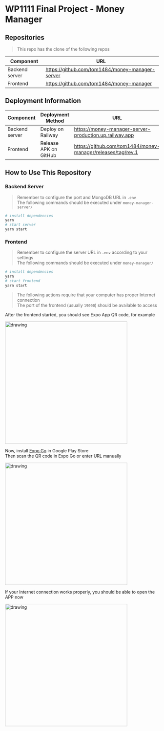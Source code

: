 # WP1111 Final Project - Money Manager

## Repositories

> This repo has the clone of the following repos

| Component | URL |
| --- | --- |
| Backend server | https://github.com/tom1484/money-manager-server |
| Frontend | https://github.com/tom1484/money-manager |

## Deployment Information

| Component | Deployment Method | URL |
| --- | --- | --- |
| Backend server | Deploy on Railway | https://money-manager-server-production.up.railway.app |
| Frontend | Release APK on GitHub | https://github.com/tom1484/money-manager/releases/tag/rev.1 |

## How to Use This Repository

### Backend Server

> Remember to configure the port and MongoDB URL in `.env`<br>
> The following commands should be executed under `money-manager-server/`

```bash
# install dependencies
yarn
# start server
yarn start
```

### Frontend

> Remember to configure the server URL in `.env` according to your settings<br>
> The following commands should be executed under `money-manager/`

```bash
# install dependencies
yarn
# start frontend
yarn start
```

> The following actions require that your computer has proper Internet connection<br>
> The port of the frontend (usually `19000`) should be available to access

After the frontend started, you should see Expo App QR code, for example

<img src="https://user-images.githubusercontent.com/58879171/210759137-d445d323-ddd1-4c3c-8e30-9d4682d33fc3.png" alt="drawing" width="400"/>

Now, install [Expo Go](https://play.google.com/store/apps/details?id=host.exp.exponent&hl=zh_TW&gl=US) in Google Play Store<br>
Then scan the QR code in Expo Go or enter URL manually

<img src="https://user-images.githubusercontent.com/58879171/210759481-2dfecf3c-8774-474b-b591-8100b1699b02.jpg" alt="drawing" width="400"/>

If your Internet connection works properly, you should be able to open the APP now

<img src="https://user-images.githubusercontent.com/58879171/210760362-52a0b028-9ec6-4672-9f40-d9dbf3df5d46.jpg" alt="drawing" width="400"/>



